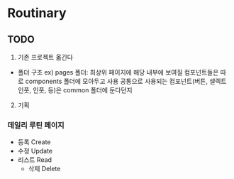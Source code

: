 # Routinary

## TODO

1. 기존 프로젝트 옮긴다

- 폴더 구조
ex) pages 폴더: 최상위 페이지에 해당
내부에 보여질 컴포넌트들은 따로 components 폴더에 모아두고 사용
공통으로 사용되는 컴포넌트(버튼, 셀렉트인풋, 인풋, 등)은 common 폴더에 둔다던지

2. 기획

### 데일리 루틴 페이지

- 등록 Create
- 수정 Update
- 리스트 Read
  - 삭제 Delete
